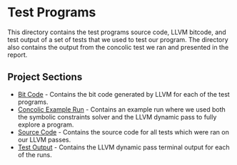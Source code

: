 # Test Programs

This directory contains the test programs source code, LLVM bitcode, and test output of a set of tests that we used to test our program. The directory also contains the output from the concolic test we ran and presented in the report.

## Project Sections

* [Bit Code](./bit_code/) - Contains the bit code generated by LLVM for each of the test programs.
* [Concolic Example Run](./concolic_example_run/) - Contains an example run where we used both the symbolic constraints solver and the LLVM dynamic pass to fully explore a program.
* [Source Code](./source_code/) - Contains the source code for all tests which were ran on our LLVM passes.
* [Test Output](./test_output) - Contains the LLVM dynamic pass terminal output for each of the runs.
